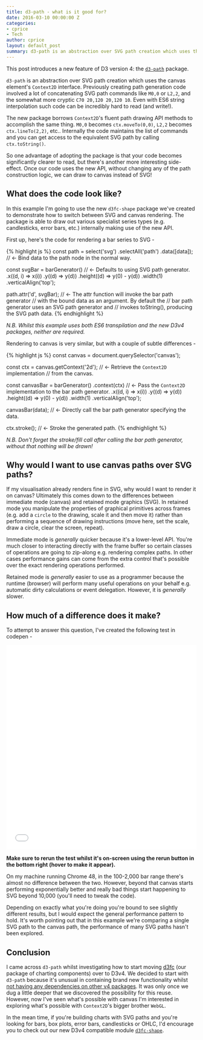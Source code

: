 ```yaml
---
title: d3-path - what is it good for?
date: 2016-03-10 00:00:00 Z
categories:
- cprice
- Tech
author: cprice
layout: default_post
summary: d3-path is an abstraction over SVG path creation which uses the canvas element's Context2D interface. Previously creating path generation code involved a lot of concatenating SVG path commands like M0,0 or L2,2, and the somewhat more cryptic C70 20,120 20,120 10. Even with ES6 string interpolation such code can be incredibly hard to read (and write!).
---
```


This post introduces a new feature of D3 version 4: the [`d3-path`](https://github.com/d3/d3-path) package.

`d3-path` is an abstraction over SVG path creation which uses the canvas element's `Context2D` interface. Previously creating path generation code involved a lot of concatenating SVG path commands like `M0,0` or `L2,2`, and the somewhat more cryptic `C70 20,120 20,120 10`. Even with ES6 string interpolation such code can be incredibly hard to read (and write!).

The new package borrows `Context2D`'s fluent path drawing API methods to accomplish the same thing. `M0,0` becomes `ctx.moveTo(0,0)`, `L2,2` becomes `ctx.lineTo(2,2)`, etc.. Internally the code maintains the list of commands and you can get access to the equivalent SVG path by calling `ctx.toString()`.

So one advantage of adopting the package is that your code becomes significantly clearer to read, but there's another more interesting side-effect. Once our code uses the new API, without changing any of the path construction logic, we can draw to canvas instead of SVG!

## What does the code look like?

In this example I'm going to use the new `d3fc-shape` package we've created to demonstrate how to switch between SVG and canvas rendering. The package is able to draw out various specialist series types (e.g. candlesticks, error bars, etc.) internally making use of the new API.

First up, here's the code for rendering a bar series to SVG -

{% highlight js %}
const path = select('svg')
  .selectAll('path')
  .data([data]); // <- Bind data to the path node in the normal way.

const svgBar = barGenerator() // <- Defaults to using SVG path generator.
  .x((d, i) => x(i))
  .y((d) => y(d))
  .height((d) => y(0) - y(d))
  .width(1)
  .verticalAlign('top');

path.attr('d', svgBar); // <- The attr function will invoke the bar path generator
                        //    with the bound data as an argument. By default the
                        //    bar path generator uses an SVG path generator and
                        //    invokes toString(), producing the SVG path data.
{% endhighlight %}

*N.B. Whilst this example uses both ES6 transpilation and the new D3v4 packages, neither are required.*

Rendering to canvas is very similar, but with a couple of subtle differences -

{% highlight js %}
const canvas = document.querySelector('canvas');

const ctx = canvas.getContext('2d'); // <- Retrieve the `Context2D` implementation
                                     //    from the canvas.

const canvasBar = barGenerator()
  .context(ctx) // <- Pass the `Context2D` implementation to the bar path generator.
  .x((d, i) => x(i))
  .y((d) => y(d))
  .height((d) => y(0) - y(d))
  .width(1)
  .verticalAlign('top');

canvasBar(data); // <- Directly call the bar path generator specifying the data.

ctx.stroke(); // <- Stroke the generated path.
{% endhighlight %}

*N.B. Don't forget the stroke/fill call after calling the bar path generator, without that nothing will be drawn!*

## Why would I want to use canvas paths over SVG paths?

If my visualisation already renders fine in SVG, why would I want to render it on canvas? Ultimately this comes down to the differences between immediate mode (canvas) and retained mode graphics (SVG). In retained mode you manipulate the properties of graphical primitives across frames (e.g. add a `circle` to the drawing, scale it and then move it) rather than performing a sequence of drawing instructions (move here, set the scale, draw a circle, clear the screen, repeat).

Immediate mode is *generally* quicker because it's a lower-level API. You're much closer to interacting directly with the frame buffer so certain classes of operations are going to zip-along e.g. rendering complex paths. In other cases performance gains can come from the extra control that's possible over the exact rendering operations performed.

Retained mode is *generally* easier to use as a programmer because the runtime (browser) will perform many useful operations on your behalf e.g. automatic dirty calculations or event delegation. However, it is *generally* slower.

## How much of a difference does it make?

To attempt to answer this question, I've created the following test in codepen -

<iframe height='540' scrolling='no' src='//codepen.io/chrisprice/embed/MyKvXO/?height=556&theme-id=0&default-tab=result' frameborder='no' allowtransparency='true' allowfullscreen='true' style='width: 100%;'>See the Pen <a href='http://codepen.io/chrisprice/pen/MyKvXO/'>SVG path versus canvas path performance (using `d3-path`)</a> by Chris Price (<a href='http://codepen.io/chrisprice'>@chrisprice</a>) on <a href='http://codepen.io'>CodePen</a>.</iframe>

**Make sure to rerun the test whilst it's on-screen using the rerun button in the bottom right (hover to make it appear).**

On my machine running Chrome 48, in the 100-2,000 bar range there's almost no difference between the two. However, beyond that canvas starts performing exponentially better and really bad things start happening to SVG beyond 10,000 (you'll need to tweak the code).

Depending on exactly what you're doing you're bound to see slightly different results, but I would expect the general performance pattern to hold. It's worth pointing out that in this example we're comparing a single SVG path to the canvas path, the performance of many SVG paths hasn't been explored.

## Conclusion

I came across `d3-path` whilst investigating how to start moving [d3fc](https://d3fc.io) (our package of charting components) over to D3v4. We decided to start with `d3-path` because it's unusual in containing brand new functionality whilst [not having any dependencies on other v4 packages](http://blog.scottlogic.com/2016/02/23/d3v4-is-on-the-way.html). It was only once we dug a little deeper that we discovered the possibility for this reuse. However, now I've seen what's possible with canvas I'm interested in exploring what's possible with `Context2D`'s bigger brother `WebGL`.

In the mean time, if you're building charts with SVG paths and you're looking for bars, box plots, error bars, candlesticks or OHLC, I'd encourage you to check out our new D3v4 compatible module [`d3fc-shape`](https://github.com/d3fc/d3fc-shape).
